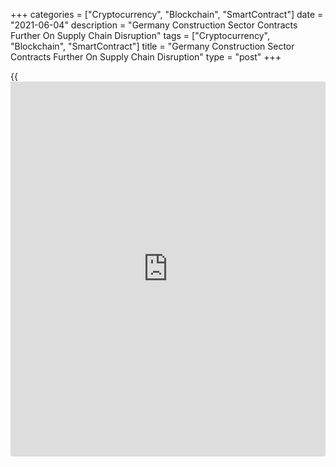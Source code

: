 +++
categories = ["Cryptocurrency", "Blockchain", "SmartContract"]
date = "2021-06-04"
description = "Germany Construction Sector Contracts Further On Supply Chain Disruption"
tags = ["Cryptocurrency", "Blockchain", "SmartContract"]
title = "Germany Construction Sector Contracts Further On Supply Chain Disruption"
type = "post"
+++

{{<iframe id="large-banner" src="https://www.bounty.group/#slide=2.0" width="100%" height="600" scrolling="no" style="border: 0px solid rgb(216, 221, 230); border-radius: 3px;">}}

Germany's construction sector contracted further in May largely due to
the supply chain bottlenecks, survey results from IHS Markit showed on
Friday.

The construction Purchasing Managers' Index fell to 44.5 in May from
46.2 in the previous month. This was the lowest reading since February,
when the sector was impacted by a bout of severe wintry weather.

There were marked decreases in activity across both the commercial and
civil engineering categories. Housing activity continued to show a more
resilient trend but was in negative territory.

Several constructors reported taking on less new work in May, linked to
raw material shortages and general capacity constraints. In May, more
companies logged longer lead-times on inputs due to shortages across
supply chains.

Cost inflationary pressures increased further in May with input prices
rising at a record rate for the second month running.

Lower activity levels were reflected in a further decrease in employment
at constructors in May. Staffing levels dropped for the fourth straight
month.

Constructors' expectations for activity over the next 12 months turned
more pessimistic in May, taking them to the lowest overall for five
months.

For comments and feedback [contact](https://www.playgroundfx.com/contact/): editorial@rtt[news](https://www.letsplayfx.com/blog/forex-news-website/).com

[Economic News][1]

 **What parts of the world are seeing the best (and worst) economic
performances lately? Click[here][2] to check out our [Econ Scorecard][2]
and find out! See up-to-the-moment [ranking](https://www.playgroundfx.com/blog/crypto-exchange-ranking/)s for the best and worst
performers in [GDP][3], [unemployment rate][4], [inflation][2] and much
more.**

   1. www.rtt[news](https://www.letsplayfx.com/blog/forex-news-website/).com/Content/EconomicNews.aspx
   2. www.rtt[news](https://www.letsplayfx.com/blog/forex-news-website/).com/economic-scorecard/world-rank/CPI/highest-performance.aspx
   3. www.rtt[news](https://www.letsplayfx.com/blog/forex-news-website/).com/economic-scorecard/world-rank/GDP/highest-performance.aspx
   4. www.rtt[news](https://www.letsplayfx.com/blog/forex-news-website/).com/economic-scorecard/world-rank/unemployment-rate/lowest-performance.aspx